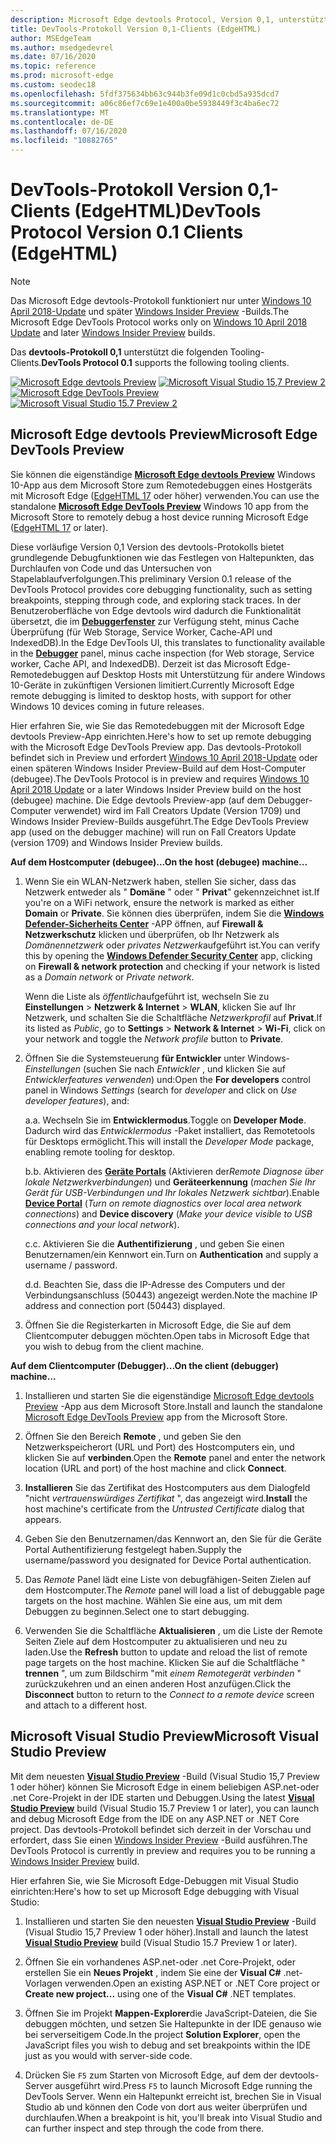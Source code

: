 ```yaml
---
description: Microsoft Edge devtools Protocol, Version 0,1, unterstützt die folgenden Tooling-Clients.
title: DevTools-Protokoll Version 0,1-Clients (EdgeHTML)
author: MSEdgeTeam
ms.author: msedgedevrel
ms.date: 07/16/2020
ms.topic: reference
ms.prod: microsoft-edge
ms.custom: seodec18
ms.openlocfilehash: 5fdf375634bb63c944b3fe09d1c0cbd5a935dcd7
ms.sourcegitcommit: a06c86ef7c69e1e400a0be5938449f3c4ba6ec72
ms.translationtype: MT
ms.contentlocale: de-DE
ms.lasthandoff: 07/16/2020
ms.locfileid: "10882765"
---
```

# <span data-ttu-id="9ca8a-103">DevTools-Protokoll Version 0,1-Clients (EdgeHTML)</span><span class="sxs-lookup"><span data-stu-id="9ca8a-103">DevTools Protocol Version 0.1 Clients (EdgeHTML)</span></span>  

> [!NOTE]
> <span data-ttu-id="9ca8a-104">Das Microsoft Edge devtools-Protokoll funktioniert nur unter [Windows 10 April 2018-Update](https://blogs.windows.com/windowsexperience/2018/04/30/how-to-get-the-windows-10-april-2018-update/#5VXkQMU41CJzZPER.97) und später [Windows Insider Preview](https://insider.windows.com/en-us/getting-started/) -Builds.</span><span class="sxs-lookup"><span data-stu-id="9ca8a-104">The Microsoft Edge DevTools Protocol works only on [Windows 10 April 2018 Update](https://blogs.windows.com/windowsexperience/2018/04/30/how-to-get-the-windows-10-april-2018-update/#5VXkQMU41CJzZPER.97) and later [Windows Insider Preview](https://insider.windows.com/en-us/getting-started/) builds.</span></span>

<span data-ttu-id="9ca8a-105">Das **devtools-Protokoll 0,1** unterstützt die folgenden Tooling-Clients.</span><span class="sxs-lookup"><span data-stu-id="9ca8a-105">**DevTools Protocol 0.1** supports the following tooling clients.</span></span>

<span data-ttu-id="9ca8a-106">[ ![ Microsoft Edge devtools Preview](../media/microsoft-edge-devtools.png)](#microsoft-edge-devtools-preview) [ ![ Microsoft Visual Studio 15,7 Preview 2](../media/visual-studio-2017.png)](#microsoft-visual-studio-preview)</span><span class="sxs-lookup"><span data-stu-id="9ca8a-106">[![Microsoft Edge DevTools Preview](../media/microsoft-edge-devtools.png)](#microsoft-edge-devtools-preview) [![Microsoft Visual Studio 15.7 Preview 2](../media/visual-studio-2017.png)](#microsoft-visual-studio-preview)</span></span>

## <span data-ttu-id="9ca8a-107">Microsoft Edge devtools Preview</span><span class="sxs-lookup"><span data-stu-id="9ca8a-107">Microsoft Edge DevTools Preview</span></span>

<span data-ttu-id="9ca8a-108">Sie können die eigenständige [**Microsoft Edge devtools Preview**](https://www.microsoft.com/store/p/microsoft-edge-devtools-preview/9mzbfrmz0mnj?activetab=pivot%3aoverviewtab) Windows 10-App aus dem Microsoft Store zum Remotedebuggen eines Hostgeräts mit Microsoft Edge ([EdgeHTML 17](../../dev-guide.md) oder höher) verwenden.</span><span class="sxs-lookup"><span data-stu-id="9ca8a-108">You can use the standalone [**Microsoft Edge DevTools Preview**](https://www.microsoft.com/store/p/microsoft-edge-devtools-preview/9mzbfrmz0mnj?activetab=pivot%3aoverviewtab) Windows 10 app from the Microsoft Store to remotely debug a host device running Microsoft Edge ([EdgeHTML 17](../../dev-guide.md) or later).</span></span>

<span data-ttu-id="9ca8a-109">Diese vorläufige Version 0,1 Version des devtools-Protokolls bietet grundlegende Debugfunktionen wie das Festlegen von Haltepunkten, das Durchlaufen von Code und das Untersuchen von Stapelablaufverfolgungen.</span><span class="sxs-lookup"><span data-stu-id="9ca8a-109">This preliminary Version 0.1 release of the DevTools Protocol provides core debugging functionality, such as setting breakpoints, stepping through code, and exploring stack traces.</span></span> <span data-ttu-id="9ca8a-110">In der Benutzeroberfläche von Edge devtools wird dadurch die Funktionalität übersetzt, die im [**Debuggerfenster**](../../devtools-guide/debugger.md) zur Verfügung steht, minus Cache Überprüfung (für Web Storage, Service Worker, Cache-API und IndexedDB).</span><span class="sxs-lookup"><span data-stu-id="9ca8a-110">In the Edge DevTools UI, this translates to functionality available in the [**Debugger**](../../devtools-guide/debugger.md) panel, minus cache inspection (for Web storage, Service worker, Cache API, and IndexedDB).</span></span> <span data-ttu-id="9ca8a-111">Derzeit ist das Microsoft Edge-Remotedebuggen auf Desktop Hosts mit Unterstützung für andere Windows 10-Geräte in zukünftigen Versionen limitiert.</span><span class="sxs-lookup"><span data-stu-id="9ca8a-111">Currently Microsoft Edge remote debugging is limited to desktop hosts, with support for other Windows 10 devices coming in future releases.</span></span>

<span data-ttu-id="9ca8a-112">Hier erfahren Sie, wie Sie das Remotedebuggen mit der Microsoft Edge devtools Preview-App einrichten.</span><span class="sxs-lookup"><span data-stu-id="9ca8a-112">Here's how to set up remote debugging with the Microsoft Edge DevTools Preview app.</span></span> <span data-ttu-id="9ca8a-113">Das devtools-Protokoll befindet sich in Preview und erfordert [Windows 10 April 2018-Update](https://blogs.windows.com/windowsexperience/2018/04/30/how-to-get-the-windows-10-april-2018-update/#5VXkQMU41CJzZPER.97) oder einen späteren Windows Insider Preview-Build auf dem Host-Computer (debugee).</span><span class="sxs-lookup"><span data-stu-id="9ca8a-113">The DevTools Protocol is in preview and requires [Windows 10 April 2018 Update](https://blogs.windows.com/windowsexperience/2018/04/30/how-to-get-the-windows-10-april-2018-update/#5VXkQMU41CJzZPER.97) or a later Windows Insider Preview build on the host (debugee) machine.</span></span> <span data-ttu-id="9ca8a-114">Die Edge devtools Preview-app (auf dem Debugger-Computer verwendet) wird im Fall Creators Update (Version 1709) und Windows Insider Preview-Builds ausgeführt.</span><span class="sxs-lookup"><span data-stu-id="9ca8a-114">The Edge DevTools Preview app (used on the debugger machine) will run on Fall Creators Update (version 1709) and Windows Insider Preview builds.</span></span>

**<span data-ttu-id="9ca8a-115">Auf dem Hostcomputer (debugee)...</span><span class="sxs-lookup"><span data-stu-id="9ca8a-115">On the host (debugee) machine...</span></span>**

1. <span data-ttu-id="9ca8a-116">Wenn Sie ein WLAN-Netzwerk haben, stellen Sie sicher, dass das Netzwerk entweder als " **Domäne** " oder " **Privat**" gekennzeichnet ist.</span><span class="sxs-lookup"><span data-stu-id="9ca8a-116">If you're on a WiFi network, ensure the network is marked as either **Domain** or **Private**.</span></span> <span data-ttu-id="9ca8a-117">Sie können dies überprüfen, indem Sie die [**Windows Defender-Sicherheits Center**](/windows/security/threat-protection/windows-defender-security-center/windows-defender-security-center) -APP öffnen, auf **Firewall & Netzwerkschutz** klicken und überprüfen, ob Ihr Netzwerk als *Domänennetzwerk* oder *privates Netzwerk*aufgeführt ist.</span><span class="sxs-lookup"><span data-stu-id="9ca8a-117">You can verify this by opening the [**Windows Defender Security Center**](/windows/security/threat-protection/windows-defender-security-center/windows-defender-security-center) app, clicking on **Firewall & network protection** and checking if your network is listed as a *Domain network* or *Private network*.</span></span> 

    <span data-ttu-id="9ca8a-118">Wenn die Liste als *öffentlich*aufgeführt ist, wechseln Sie zu **Einstellungen**  >  **Netzwerk & Internet**  >  **WLAN**, klicken Sie auf Ihr Netzwerk, und schalten Sie die Schaltfläche *Netzwerkprofil* auf **Privat**.</span><span class="sxs-lookup"><span data-stu-id="9ca8a-118">If its listed as *Public*, go to **Settings** > **Network & Internet** > **Wi-Fi**, click on your network and toggle the *Network profile* button to **Private**.</span></span>

2. <span data-ttu-id="9ca8a-119">Öffnen Sie die Systemsteuerung **für Entwickler** unter Windows- *Einstellungen* (suchen Sie nach *Entwickler* , und klicken Sie auf *Entwicklerfeatures verwenden*) und:</span><span class="sxs-lookup"><span data-stu-id="9ca8a-119">Open the **For developers** control panel in Windows *Settings* (search for *developer* and click on *Use developer features*), and:</span></span> 

    <span data-ttu-id="9ca8a-120">a.</span><span class="sxs-lookup"><span data-stu-id="9ca8a-120">a.</span></span> <span data-ttu-id="9ca8a-121">Wechseln Sie im **Entwicklermodus**.</span><span class="sxs-lookup"><span data-stu-id="9ca8a-121">Toggle on **Developer Mode**.</span></span> <span data-ttu-id="9ca8a-122">Dadurch wird das *Entwicklermodus* -Paket installiert, das Remotetools für Desktops ermöglicht.</span><span class="sxs-lookup"><span data-stu-id="9ca8a-122">This will install the *Developer Mode* package, enabling remote tooling for desktop.</span></span>

    <span data-ttu-id="9ca8a-123">b.</span><span class="sxs-lookup"><span data-stu-id="9ca8a-123">b.</span></span> <span data-ttu-id="9ca8a-124">Aktivieren des [**Geräte Portals**](/windows/uwp/debug-test-perf/device-portal) (Aktivieren der*Remote Diagnose über lokale Netzwerkverbindungen*) und **Geräteerkennung** (*machen Sie Ihr Gerät für USB-Verbindungen und Ihr lokales Netzwerk sichtbar*).</span><span class="sxs-lookup"><span data-stu-id="9ca8a-124">Enable [**Device Portal**](/windows/uwp/debug-test-perf/device-portal) (*Turn on remote diagnostics over local area network connections*) and **Device discovery** (*Make your device visible to USB connections and your local network*).</span></span>

    <span data-ttu-id="9ca8a-125">c.</span><span class="sxs-lookup"><span data-stu-id="9ca8a-125">c.</span></span> <span data-ttu-id="9ca8a-126">Aktivieren Sie die **Authentifizierung** , und geben Sie einen Benutzernamen/ein Kennwort ein.</span><span class="sxs-lookup"><span data-stu-id="9ca8a-126">Turn on **Authentication** and supply a username / password.</span></span>

    <span data-ttu-id="9ca8a-127">d.</span><span class="sxs-lookup"><span data-stu-id="9ca8a-127">d.</span></span> <span data-ttu-id="9ca8a-128">Beachten Sie, dass die IP-Adresse des Computers und der Verbindungsanschluss (50443) angezeigt werden.</span><span class="sxs-lookup"><span data-stu-id="9ca8a-128">Note the machine IP address and connection port (50443) displayed.</span></span>

3. <span data-ttu-id="9ca8a-129">Öffnen Sie die Registerkarten in Microsoft Edge, die Sie auf dem Clientcomputer debuggen möchten.</span><span class="sxs-lookup"><span data-stu-id="9ca8a-129">Open tabs in Microsoft Edge that you wish to debug from the client machine.</span></span>

**<span data-ttu-id="9ca8a-130">Auf dem Clientcomputer (Debugger)...</span><span class="sxs-lookup"><span data-stu-id="9ca8a-130">On the client (debugger) machine...</span></span>**

1.  <span data-ttu-id="9ca8a-131">Installieren und starten Sie die eigenständige [Microsoft Edge devtools Preview](https://www.microsoft.com/store/p/microsoft-edge-devtools-preview/9mzbfrmz0mnj?activetab=pivot%3aoverviewtab) -App aus dem Microsoft Store.</span><span class="sxs-lookup"><span data-stu-id="9ca8a-131">Install and launch the standalone [Microsoft Edge DevTools Preview](https://www.microsoft.com/store/p/microsoft-edge-devtools-preview/9mzbfrmz0mnj?activetab=pivot%3aoverviewtab) app from the Microsoft Store.</span></span>

2. <span data-ttu-id="9ca8a-132">Öffnen Sie den Bereich **Remote** , und geben Sie den Netzwerkspeicherort (URL und Port) des Hostcomputers ein, und klicken Sie auf **verbinden**.</span><span class="sxs-lookup"><span data-stu-id="9ca8a-132">Open the **Remote** panel and enter the network location (URL and port) of the host machine and click **Connect**.</span></span>

3. <span data-ttu-id="9ca8a-133">**Installieren** Sie das Zertifikat des Hostcomputers aus dem Dialogfeld "nicht *vertrauenswürdiges Zertifikat* ", das angezeigt wird.</span><span class="sxs-lookup"><span data-stu-id="9ca8a-133">**Install** the host machine's certificate from the *Untrusted Certificate* dialog that appears.</span></span>

4. <span data-ttu-id="9ca8a-134">Geben Sie den Benutzernamen/das Kennwort an, den Sie für die Geräte Portal Authentifizierung festgelegt haben.</span><span class="sxs-lookup"><span data-stu-id="9ca8a-134">Supply the username/password you designated for Device Portal authentication.</span></span>

5. <span data-ttu-id="9ca8a-135">Das *Remote* Panel lädt eine Liste von debugfähigen-Seiten Zielen auf dem Hostcomputer.</span><span class="sxs-lookup"><span data-stu-id="9ca8a-135">The *Remote* panel will load a list of debuggable page targets on the host machine.</span></span> <span data-ttu-id="9ca8a-136">Wählen Sie eine aus, um mit dem Debuggen zu beginnen.</span><span class="sxs-lookup"><span data-stu-id="9ca8a-136">Select one to start debugging.</span></span>

6. <span data-ttu-id="9ca8a-137">Verwenden Sie die Schaltfläche **Aktualisieren** , um die Liste der Remote Seiten Ziele auf dem Hostcomputer zu aktualisieren und neu zu laden.</span><span class="sxs-lookup"><span data-stu-id="9ca8a-137">Use the **Refresh** button to update and reload the list of remote page targets on the host machine.</span></span> <span data-ttu-id="9ca8a-138">Klicken Sie auf die Schaltfläche " **trennen** ", um zum Bildschirm "mit *einem Remotegerät verbinden* " zurückzukehren und an einen anderen Host anzufügen.</span><span class="sxs-lookup"><span data-stu-id="9ca8a-138">Click the **Disconnect** button to return to the *Connect to a remote device* screen and attach to a different host.</span></span>

## <span data-ttu-id="9ca8a-139">Microsoft Visual Studio Preview</span><span class="sxs-lookup"><span data-stu-id="9ca8a-139">Microsoft Visual Studio Preview</span></span>

<span data-ttu-id="9ca8a-140">Mit dem neuesten [**Visual Studio Preview**](https://www.visualstudio.com/vs/preview/) -Build (Visual Studio 15,7 Preview 1 oder höher) können Sie Microsoft Edge in einem beliebigen ASP.net-oder .net Core-Projekt in der IDE starten und Debuggen.</span><span class="sxs-lookup"><span data-stu-id="9ca8a-140">Using the latest [**Visual Studio Preview**](https://www.visualstudio.com/vs/preview/) build (Visual Studio 15.7 Preview 1 or later), you can launch and debug Microsoft Edge from the IDE on any ASP.NET or .NET Core project.</span></span> <span data-ttu-id="9ca8a-141">Das devtools-Protokoll befindet sich derzeit in der Vorschau und erfordert, dass Sie einen [Windows Insider Preview](https://insider.windows.com/en-us/getting-started/) -Build ausführen.</span><span class="sxs-lookup"><span data-stu-id="9ca8a-141">The DevTools Protocol is currently in preview and requires you to be running a [Windows Insider Preview](https://insider.windows.com/en-us/getting-started/) build.</span></span>

<span data-ttu-id="9ca8a-142">Hier erfahren Sie, wie Sie Microsoft Edge-Debuggen mit Visual Studio einrichten:</span><span class="sxs-lookup"><span data-stu-id="9ca8a-142">Here's how to set up Microsoft Edge debugging with Visual Studio:</span></span>

1.  <span data-ttu-id="9ca8a-143">Installieren und starten Sie den neuesten [**Visual Studio Preview**](https://www.visualstudio.com/vs/preview/) -Build (Visual Studio 15,7 Preview 1 oder höher).</span><span class="sxs-lookup"><span data-stu-id="9ca8a-143">Install and launch the latest [**Visual Studio Preview**](https://www.visualstudio.com/vs/preview/) build (Visual Studio 15.7 Preview 1 or later).</span></span>

2. <span data-ttu-id="9ca8a-144">Öffnen Sie ein vorhandenes ASP.net-oder .net Core-Projekt, oder erstellen Sie ein **Neues Projekt** , indem Sie eine der **Visual C#** .net-Vorlagen verwenden.</span><span class="sxs-lookup"><span data-stu-id="9ca8a-144">Open an existing ASP.NET or .NET Core project or **Create new project...** using one of the **Visual C#** .NET templates.</span></span>

3. <span data-ttu-id="9ca8a-145">Öffnen Sie im Projekt **Mappen-Explorer**die JavaScript-Dateien, die Sie debuggen möchten, und setzen Sie Haltepunkte in der IDE genauso wie bei serverseitigem Code.</span><span class="sxs-lookup"><span data-stu-id="9ca8a-145">In the project **Solution Explorer**, open the JavaScript files you wish to debug and set breakpoints within the IDE just as you would with server-side code.</span></span>

4. <span data-ttu-id="9ca8a-146">Drücken Sie `F5` zum Starten von Microsoft Edge, auf dem der devtools-Server ausgeführt wird.</span><span class="sxs-lookup"><span data-stu-id="9ca8a-146">Press `F5` to launch Microsoft Edge running the DevTools Server.</span></span> <span data-ttu-id="9ca8a-147">Wenn ein Haltepunkt erreicht ist, brechen Sie in Visual Studio ab und können den Code von dort aus weiter überprüfen und durchlaufen.</span><span class="sxs-lookup"><span data-stu-id="9ca8a-147">When a breakpoint is hit, you'll break into Visual Studio and can further inspect and step through the code from there.</span></span>
